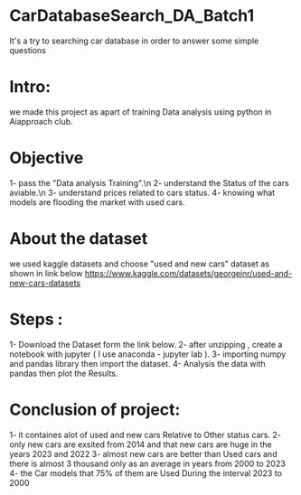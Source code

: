 # CarDatabaseSearch_DA_Batch1
It's a try to searching car database in order to answer some simple questions 

# Intro:
we made this project  as apart of training Data analysis using python  in Aiapproach club.

# Objective
1- pass the "Data analysis Training".\n
2- understand the Status of the cars aviable.\n
3- understand prices related to cars status.
4- knowing what models are flooding the market with used cars.

# About the dataset
we used kaggle datasets and choose "used and new cars" dataset as shown in link below
https://www.kaggle.com/datasets/georgejnr/used-and-new-cars-datasets

# Steps :
1- Download the Dataset form the link below.
2- after unzipping , create a notebook with jupyter ( I use anaconda - jupyter lab ).
3- importing numpy and pandas library then import the dataset.
4- Analysis the data with pandas then plot the Results.

# Conclusion of project:
1- it containes alot of used and new cars Relative to Other status cars.
2- only new cars are exsited from 2014 and that new cars are huge in the years 2023 and 2022
3- almost new cars are better than Used cars and there is almost 3 thousand only as an average in years from 2000 to 2023
4- the Car models that 75% of them are Used During the interval 2023 to 2000
